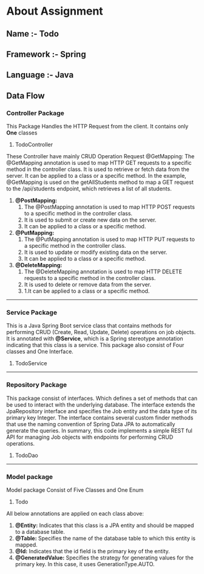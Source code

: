# **About Assignment**
## **Name :-** Todo
## **Framework :-** Spring
**Language :-** Java
---
## **Data Flow**
### **Controller Package**
This Package Handles the HTTP Request from the client.
It contains only **One** classes
1. TodoController

These Controller have mainly CRUD Operation Request
@GetMapping:
The @GetMapping annotation is used to map HTTP GET requests to a specific method in the controller class.
It is used to retrieve or fetch data from the server.
It can be applied to a class or a specific method.
In the example, @GetMapping is used on the getAllStudents method to map a GET request to the /api/students endpoint, which retrieves a list of all students.
1. **@PostMapping:**
    1. The @PostMapping annotation is used to map HTTP POST requests to a specific method in the controller class.
    2. It is used to submit or create new data on the server.
    3. It can be applied to a class or a specific method.
2. **@PutMapping:**
    1. The @PutMapping annotation is used to map HTTP PUT requests to a specific method in the controller class.
    2. It is used to update or modify existing data on the server.
    3. It can be applied to a class or a specific method.
3. **@DeleteMapping:**
    1. The @DeleteMapping annotation is used to map HTTP DELETE requests to a specific method in the controller class.
    2. It is used to delete or remove data from the server.
    3. 1.It can be applied to a class or a specific method.
___
### **Service Package**
This is a Java Spring Boot service class that contains methods for performing CRUD (Create, Read, Update, Delete) operations on job objects. It is annotated with **@Service**, which is a Spring stereotype annotation indicating that this class is a service.
This package also consist of Four classes and One Interface.
1. TodoService
___
### **Repository Package**
This package consist of interfaces. Which defines a set of methods that can be used to interact with the underlying database. The interface extends the JpaRepository interface and specifies the Job entity and the data type of its primary key Integer.
The interface contains several custom finder methods that use the naming convention of Spring Data JPA to automatically generate the queries.
In summary, this code implements a simple REST ful API for managing Job objects with endpoints for performing CRUD operations.
1. TodoDao
___
### **Model package**
Model package Consist of Five Classes and One Enum
1. Todo

All below annotations are applied on each class above:
1. **@Entity:** Indicates that this class is a JPA entity and should be mapped to a database table.
2. **@Table:** Specifies the name of the database table to which this entity is mapped.
3. **@Id:** Indicates that the id field is the primary key of the entity.
4. **@GeneratedValue:** Specifies the strategy for generating values for the primary key. In this case, it uses GenerationType.AUTO.
